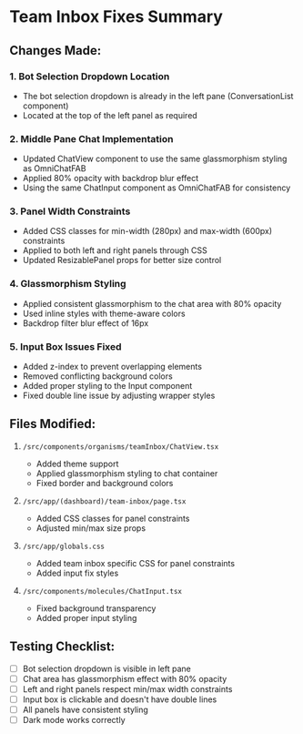 # Team Inbox Fixes Summary

## Changes Made:

### 1. Bot Selection Dropdown Location
- The bot selection dropdown is already in the left pane (ConversationList component)
- Located at the top of the left panel as required

### 2. Middle Pane Chat Implementation
- Updated ChatView component to use the same glassmorphism styling as OmniChatFAB
- Applied 80% opacity with backdrop blur effect
- Using the same ChatInput component as OmniChatFAB for consistency

### 3. Panel Width Constraints
- Added CSS classes for min-width (280px) and max-width (600px) constraints
- Applied to both left and right panels through CSS
- Updated ResizablePanel props for better size control

### 4. Glassmorphism Styling
- Applied consistent glassmorphism to the chat area with 80% opacity
- Used inline styles with theme-aware colors
- Backdrop filter blur effect of 16px

### 5. Input Box Issues Fixed
- Added z-index to prevent overlapping elements
- Removed conflicting background colors
- Added proper styling to the Input component
- Fixed double line issue by adjusting wrapper styles

## Files Modified:

1. `/src/components/organisms/teamInbox/ChatView.tsx`
   - Added theme support
   - Applied glassmorphism styling to chat container
   - Fixed border and background colors

2. `/src/app/(dashboard)/team-inbox/page.tsx`
   - Added CSS classes for panel constraints
   - Adjusted min/max size props

3. `/src/app/globals.css`
   - Added team inbox specific CSS for panel constraints
   - Added input fix styles

4. `/src/components/molecules/ChatInput.tsx`
   - Fixed background transparency
   - Added proper input styling

## Testing Checklist:

- [ ] Bot selection dropdown is visible in left pane
- [ ] Chat area has glassmorphism effect with 80% opacity
- [ ] Left and right panels respect min/max width constraints
- [ ] Input box is clickable and doesn't have double lines
- [ ] All panels have consistent styling
- [ ] Dark mode works correctly